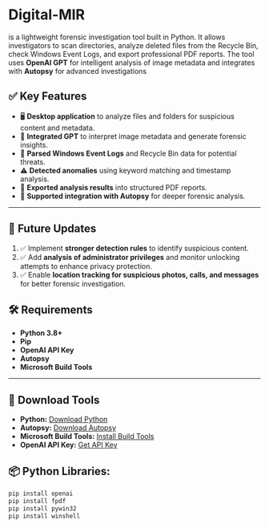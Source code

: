 # Digital-MIR
is a lightweight forensic investigation tool built in Python. It allows investigators to scan directories, analyze deleted files from the Recycle Bin, check Windows Event Logs, and export professional PDF reports. The tool uses **OpenAI GPT** for intelligent analysis of image metadata and integrates with **Autopsy** for advanced investigations

## ✅ Key Features
- 🖥 **Desktop application** to analyze files and folders for suspicious content and metadata.
- 🤖 **Integrated GPT** to interpret image metadata and generate forensic insights.
- 📜 **Parsed Windows Event Logs** and Recycle Bin data for potential threats.
- ⚠️ **Detected anomalies** using keyword matching and timestamp analysis.
- 📄 **Exported analysis results** into structured PDF reports.
- 🔗 **Supported integration with Autopsy** for deeper forensic analysis.

---

## 🔮 Future Updates
1. ✅ Implement **stronger detection rules** to identify suspicious content.
2. ✅ Add **analysis of administrator privileges** and monitor unlocking attempts to enhance privacy protection.
3. ✅ Enable **location tracking for suspicious photos, calls, and messages** for better forensic investigation.

## 🛠️ Requirements
- **Python 3.8+**
- **Pip** 
- **OpenAI API Key** 
- **Autopsy** 
- **Microsoft Build Tools**


---

## 🔗 Download Tools 
- **Python:** [Download Python](https://www.python.org/downloads/)
- **Autopsy:** [Download Autopsy](https://www.autopsy.com/download/)
- **Microsoft Build Tools:** [Install Build Tools](https://visualstudio.microsoft.com/visual-cpp-build-tools/)
- **OpenAI API Key:** [Get API Key](https://platform.openai.com/)



## 📦 Python Libraries:
```bash
pip install openai
pip install fpdf
pip install pywin32
pip install winshell 


